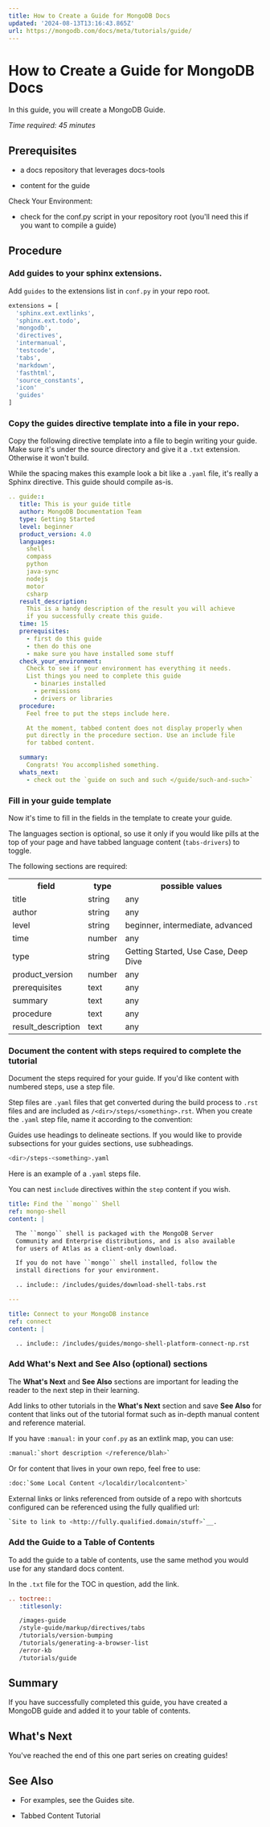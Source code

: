```yaml
---
title: How to Create a Guide for MongoDB Docs
updated: '2024-08-13T13:16:43.865Z'
url: https://mongodb.com/docs/meta/tutorials/guide/
---
```


# How to Create a Guide for MongoDB Docs

In this guide, you will create a MongoDB Guide.

*Time required: 45 minutes*

## Prerequisites

- a docs repository that leverages docs-tools

- content for the guide

Check Your Environment:

- check for the conf.py script in your repository root (you'll need this if you want to compile a guide)

## Procedure

### Add guides to your sphinx extensions.

Add `guides` to the extensions list in `conf.py` in your repo root.

```sh
extensions = [
  'sphinx.ext.extlinks',
  'sphinx.ext.todo',
  'mongodb',
  'directives',
  'intermanual',
  'testcode',
  'tabs',
  'markdown',
  'fasthtml',
  'source_constants',
  'icon'
  'guides'
]
```

### Copy the guides directive template into a file in your repo.

Copy the following directive template into a file to begin writing your guide. Make sure it's under the source directory and give it a `.txt` extension. Otherwise it won't build.

While the spacing makes this example look a bit like a `.yaml` file, it's really a Sphinx directive. This guide should compile as-is.

```yaml
.. guide::
   title: This is your guide title
   author: MongoDB Documentation Team
   type: Getting Started
   level: beginner
   product_version: 4.0
   languages:
     shell
     compass
     python
     java-sync
     nodejs
     motor
     csharp
   result_description:
     This is a handy description of the result you will achieve
     if you successfully create this guide.
   time: 15
   prerequisites:
     - first do this guide
     - then do this one
     - make sure you have installed some stuff
   check_your_environment:
     Check to see if your environment has everything it needs.
     List things you need to complete this guide
       - binaries installed
       - permissions
       - drivers or libraries
   procedure:
     Feel free to put the steps include here.

     At the moment, tabbed content does not display properly when
     put directly in the procedure section. Use an include file
     for tabbed content.

   summary:
     Congrats! You accomplished something.
   whats_next:
     - check out the `guide on such and such </guide/such-and-such>`
```

### Fill in your guide template

Now it's time to fill in the fields in the template to create your guide.

The languages section is optional, so use it only if you would like pills at the top of your page and have tabbed language content (`tabs-drivers`) to toggle.

The following sections are required:

<table>
<tr>
<th id="field">
field

</th>
<th id="type">
type

</th>
<th id="possible%20values">
possible values

</th>
</tr>
<tr>
<td headers="field">
title

</td>
<td headers="type">
string

</td>
<td headers="possible%20values">
any

</td>
</tr>
<tr>
<td headers="field">
author

</td>
<td headers="type">
string

</td>
<td headers="possible%20values">
any

</td>
</tr>
<tr>
<td headers="field">
level

</td>
<td headers="type">
string

</td>
<td headers="possible%20values">
beginner, intermediate, advanced

</td>
</tr>
<tr>
<td headers="field">
time

</td>
<td headers="type">
number

</td>
<td headers="possible%20values">
any

</td>
</tr>
<tr>
<td headers="field">
type

</td>
<td headers="type">
string

</td>
<td headers="possible%20values">
Getting Started, Use Case, Deep Dive

</td>
</tr>
<tr>
<td headers="field">
product_version

</td>
<td headers="type">
number

</td>
<td headers="possible%20values">
any

</td>
</tr>
<tr>
<td headers="field">
prerequisites

</td>
<td headers="type">
text

</td>
<td headers="possible%20values">
any

</td>
</tr>
<tr>
<td headers="field">
summary

</td>
<td headers="type">
text

</td>
<td headers="possible%20values">
any

</td>
</tr>
<tr>
<td headers="field">
procedure

</td>
<td headers="type">
text

</td>
<td headers="possible%20values">
any

</td>
</tr>
<tr>
<td headers="field">
result_description

</td>
<td headers="type">
text

</td>
<td headers="possible%20values">
any

</td>
</tr>
</table>

### Document the content with steps required to complete the tutorial

Document the steps required for your guide. If you'd like content with numbered steps, use a step file.

Step files are `.yaml` files that get converted during the build process to `.rst` files and are included as `/<dir>/steps/<something>.rst`. When you create the `.yaml` step file, name it according to the convention:

Guides use headings to delineate sections. If you would like to provide subsections for your guides sections, use subheadings.

```sh
<dir>/steps-<something>.yaml
```

Here is an example of a `.yaml` steps file.

You can nest `include` directives within the `step` content if you wish.

```yaml
title: Find the ``mongo`` Shell
ref: mongo-shell
content: |

  The ``mongo`` shell is packaged with the MongoDB Server
  Community and Enterprise distributions, and is also available
  for users of Atlas as a client-only download.

  If you do not have ``mongo`` shell installed, follow the
  install directions for your environment.

  .. include:: /includes/guides/download-shell-tabs.rst

---

title: Connect to your MongoDB instance
ref: connect
content: |

  .. include:: /includes/guides/mongo-shell-platform-connect-np.rst
```

### Add What's Next and See Also (optional) sections

The **What's Next** and **See Also** sections are important for leading the reader to the next step in their learning.

Add links to other tutorials in the **What's Next** section and save **See Also** for content that links out of the tutorial format such as in-depth manual content and reference material.

If you have `:manual:` in your `conf.py` as an extlink map, you can use:

```sh
:manual:`short description </reference/blah>`
```

Or for content that lives in your own repo, feel free to use:

```sh
:doc:`Some Local Content </localdir/localcontent>`
```

External links or links referenced from outside of a repo with shortcuts configured can be referenced using the fully qualified url:

```sh
`Site to link to <http://fully.qualified.domain/stuff>`__.
```

### Add the Guide to a Table of Contents

To add the guide to a table of contents, use the same method you would use for any standard docs content.

In the `.txt` file for the TOC in question, add the link.

```rst
.. toctree::
   :titlesonly:

   /images-guide
   /style-guide/markup/directives/tabs
   /tutorials/version-bumping
   /tutorials/generating-a-browser-list
   /error-kb
   /tutorials/guide
```

## Summary

If you have successfully completed this guide, you have created a MongoDB guide and added it to your table of contents.

## What's Next

You've reached the end of this one part series on creating guides!

## See Also

- For examples, see the Guides site.

- Tabbed Content Tutorial